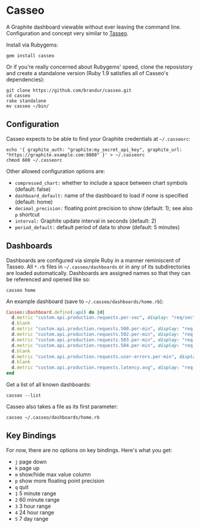 Casseo
======

A Graphite dashboard viewable without ever leaving the command line. Configuration and concept very similar to [Tasseo](https://github.com/obfuscurity/tasseo).

Install via Rubygems:

    gem install casseo

Or if you're really concerned about Rubygems' speed, clone the reposistory and create a standalone version (Ruby 1.9 satisfies all of Casseo's dependencies):

    git clone https://github.com/brandur/casseo.git
    cd casseo
    rake standalone
    mv casseo ~/bin/

Configuration
-------------

Casseo expects to be able to find your Graphite credentials at `~/.casseorc`:

    echo '{ graphite_auth: "graphite:my_secret_api_key", graphite_url: "https://graphite.example.com:8080" }' > ~/.casseorc
    chmod 600 ~/.casseorc

Other allowed configuration options are:

* `compressed_chart:` whether to include a space between chart symbols (default: false)
* `dashboard_default:` name of the dashboard to load if none is specified (default: home)
* `decimal_precision:` floating point precision to show (default: 1); see also `p` shortcut
* `interval:` Graphite update interval in seconds (default: 2)
* `period_default:` default period of data to show (default: 5 minutes)

Dashboards
----------

Dashboards are configured via simple Ruby in a manner reminiscent of Tasseo. All `*.rb` files in `~/.casseo/dashboards` or in any of its subdirectories are loaded automatically. Dashboards are assigned names so that they can be referenced and opened like so:

    casseo home

An example dashboard (save to `~/.casseo/dashboards/home.rb`):

``` ruby
Casseo::Dashboard.define(:api) do |d|
  d.metric "custom.api.production.requests.per-sec", display: "req/sec"
  d.blank
  d.metric "custom.api.production.requests.500.per-min", display: "req 500/min"
  d.metric "custom.api.production.requests.502.per-min", display: "req 502/min"
  d.metric "custom.api.production.requests.503.per-min", display: "req 503/min"
  d.metric "custom.api.production.requests.504.per-min", display: "req 504/min"
  d.blank
  d.metric "custom.api.production.requests.user-errors.per-min", display: "req user err/min"
  d.blank
  d.metric "custom.api.production.requests.latency.avg", display: "req latency"
end
```

Get a list of all known dashboards:

    casseo --list

Casseo also takes a file as its first parameter:

    casseo ~/.casseo/dashboards/home.rb

Key Bindings
------------

For now, there are no options on key bindings. Here's what you get:

* `j` page down
* `k` page up
* `m` show/hide max value column
* `p` show more floating point precision
* `q` quit
* `1` 5 minute range
* `2` 60 minute range
* `3` 3 hour range
* `4` 24 hour range
* `5` 7 day range
